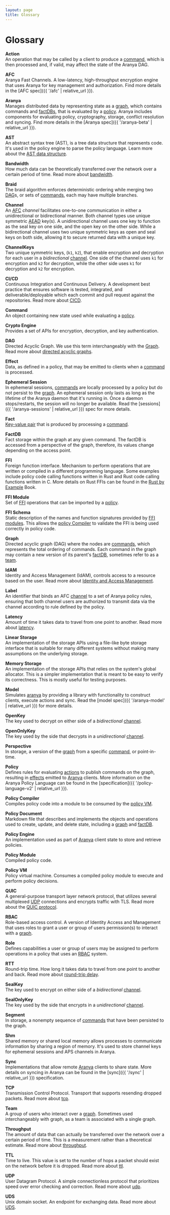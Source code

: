 ```yaml
---
layout: page
title: Glossary
---
```


# Glossary

<a name="action"></a>**Action**\
An operation that may be called by a client to produce a [command](#command), which is then processed and, if valid, may affect the state of the Aranya DAG.

<a name="afc"></a>**AFC**\
Aranya Fast Channels. A low-latency, high-throughput encryption engine that uses Aranya for key management and authorization. Find more details in the [AFC spec]({{ '/afc' | relative_url }}).

<a name="aranya"></a>**Aranya**\
Manages distributed data by representing state as a [graph](#graph), which contains commands and [factDBs](#factdb), that is evaluated by a [policy](#policy). Aranya includes components for evaluating policy, cryptography, storage, conflict resolution and syncing. Find more details in the [Aranya spec]({{ '/aranya-beta' | relative_url }}).

<a name="ast"></a>**AST**\
An abstract syntax tree (AST), is a tree data structure that represents code. It's used in the policy engine to parse the policy language. Learn more about the [AST data structure](https://en.wikipedia.org/wiki/Abstract_syntax_tree).

<a name="bandwidth"></a>**Bandwidth**\
How much data can be theoretically transferred over the network over a certain period of time. Read more about [bandwidth](https://en.wikipedia.org/wiki/Bandwidth_(computing)).

<a name="braid"></a>**Braid**\
The braid algorithm enforces deterministic ordering while merging two [DAG](#dag)s, or sets of [commands](#command), each may have multiple branches.

<a name="channel"></a>**Channel**\
An [AFC](#afc) _channel_ facilitates one-to-one communication in either a unidirectional or bidirectional manner. Both channel types use unique symmetric [AEAD](https://datatracker.ietf.org/doc/html/rfc5116) key(s). A unidirectional channel uses one key to function as the seal key on one side, and the open key on the other side. While a bidirectional channel uses two unique symmetric keys as open and seal keys on both side, allowing it to secure returned data with a unique key.

<a name="channelkeys"></a>**ChannelKeys**\
Two unique symmetric keys, (`k1`, `k2`), that enable encryption and decryption for each user in a _bidirectional_ [channel](#channel). One side of the channel uses `k1` for encryption and `k2` for decryption, while the other side uses `k1` for decryption and `k2` for encryption.

<a name="cicd"></a>**CI/CD**\
Continuous Integration and Continuous Delivery. A development best practice that ensures software is tested, integrated, and deliverable/deployable which each commit and pull request against the repositories. Read more about [CICD](https://en.wikipedia.org/wiki/CI/CD).

<a name="command"></a>**Command**\
An object containing new state used while evaluating a [policy](#policy).

<a name="crypto-engine"></a>**Crypto Engine**\
Provides a set of APIs for encryption, decryption, and key authentication.

<a name="dag"></a>**DAG**\
Directed Acyclic Graph. We use this term interchangeably with the [Graph](#graph). Read more about [directed acyclic graphs](https://en.wikipedia.org/wiki/Directed_acyclic_graph).

<a name="effect"></a>**Effect**\
Data, as defined in a policy, that may be emitted to clients when a [command](#command) is processed.

<a name="ephemeral-session"></a>**Ephemeral Session**\
In ephemeral sessions, [commands](#command) are locally processed by a policy but do not persist to the [graph](#graph). An ephemeral session only lasts as long as the lifetime of the Aranya daemon that it's running in. Once a daemon stops/restarts, the session will no longer be available. Read the [sessions]({{ '/aranya-sessions' | relative_url }}) spec for more details.

<a name="fact"></a>**Fact**\
[Key-value pair](https://en.wikipedia.org/wiki/Name%E2%80%93value_pair) that is produced by processing a [command](#command).

<a name="factdb"></a>**FactDB**\
Fact storage within the graph at any given command. The factDB is accessed from a perspective of the graph, therefore, its values change depending on the access point.

<a name="ffi"></a>**FFI**\
Foreign function interface. Mechanism to perform operations that are written or compiled in a different programming language. Some examples include policy code calling functions written in Rust and Rust code calling functions written in C. More details on Rust FFIs can be found in the [Rust by Example](https://doc.rust-lang.org/rust-by-example/std_misc/ffi.html) Book.

<a name="ffi-module"></a>**FFI Module**\
Set of [FFI](#ffi) operations that can be imported by a [policy](#policy).

<a name="ffi-schema"></a>**FFI Schema**\
Static description of the names and function signatures provided by [FFI modules](#ffi-module). This allows the [policy Compiler](#policy-compiler) to validate the FFI is being used correctly in policy code.

<a name="graph"></a>**Graph**\
Directed acyclic graph (DAG) where the nodes are [commands](#command), which represents the total ordering of commands. Each command in the graph may contain a new version of its parent's [factDB](#factdb), sometimes refer to as a [team](#team).

<a name="idam"></a>**IdAM**\
Identity and Access Management (IdAM), controls access to a resource based on the user. Read more about [Identity and Access Management](https://en.wikipedia.org/wiki/Identity_and_access_management).

<a name="label"></a>**Label**\
An identifier that binds an AFC [channel](#channel) to a set of Aranya policy rules, ensuring that both channel users are authorized to transmit data via the channel according to rule defined by the policy.

<a name="latency"></a>**Latency**\
Amount of time it takes data to travel from one point to another. Read more about [latency](https://en.wikipedia.org/wiki/Latency_(engineering)).

<a name="linear-storage"></a>**Linear Storage**\
An implementation of the storage APIs using a file-like byte storage interface that is suitable for many different systems without making many assumptions on the underlying storage.

<a name="memory-storage"></a>**Memory Storage**\
An implementation of the storage APIs that relies on the system's global allocator. This is a simpler implementation that is meant to be easy to verify its correctness. This is mostly useful for testing purposes.

<a name="model"></a>**Model**\
Simulates [aranya](#aranya) by providing a library with functionality to construct clients, execute actions and sync. Read the [model spec]({{ '/aranya-model' | relative_url }}) for more details.

<a name="openkey"></a>**OpenKey**\
The key used to decrypt on either side of a _bidirectional_ [channel](#channel).

<a name="openonlykey"></a>**OpenOnlyKey**\
The key used by the side that decrypts in a _unidirectional_ [channel](#channel).

<a name="perspective"></a>**Perspective**\
In storage, a version of the [graph](#graph) from a specific [command](#command), or point-in-time.

<a name="policy"></a>**Policy**\
Defines rules for evaluating [actions](#action) to publish commands on the graph, resulting in [effects](#effect) emitted to [Aranya](#aranya) clients. More information on the Aranya Policy Language can be found in the [specification]({{ '/policy-language-v2' | relative_url }}).

<a name="policy-compiler"></a>**Policy Compiler**\
Compiles policy code into a module to be consumed by the [policy VM](policy-vm).

<a name="policy-document"></a>**Policy Document**\
Markdown file that describes and implements the objects and operations used to create, update, and delete state, including a [graph](#graph) and [factDB](#factdb).

<a name="policy-engine"></a>**Policy Engine**\
An implementation used as part of [Aranya](#aranya) client state to store and retrieve policies.

<a name="policy-module"></a>**Policy Module**\
Compiled policy code.

<a name="policy-vm"></a>**Policy VM**\
Policy virtual machine. Consumes a compiled policy module to execute and perform policy decisions.

<a name="quic"></a>**QUIC**\
A general-purpose transport layer network protocol, that utilizes several multiplexed [UDP](#udp) connections and encrypts traffic with TLS. Read more about the [QUIC protocol](https://en.wikipedia.org/wiki/QUIC).

<a name="rbac"></a>**RBAC**\
Role-based access control. A version of Identity Access and Management that uses roles to grant a user or group of users permission(s) to interact with a [graph](#graph).

<a name="role"></a>**Role**\
Defines capabilities a user or group of users may be assigned to perform operations in a policy that uses an [RBAC](#rbac) system.

<a name="rtt"></a>**RTT**\
Round-trip time. How long it takes data to travel from one point to another and back. Read more about [round-trip delay](https://en.wikipedia.org/wiki/Round-trip_delay).

<a name="sealkey"></a>**SealKey**\
The key used to encrypt on either side of a _bidirectional_ [channel](#channel).

<a name="sealonlykey"></a>**SealOnlyKey**\
The key used by the side that encrypts in a _unidirectional_ [channel](#channel).

<a name="segment"></a>**Segment**\
In storage, a nonempty sequence of [commands](#command) that have been persisted to the graph.

<a name="shm"></a>**Shm**\
Shared memory or shared local memory allows processes to communicate information by sharing a region of memory. It's used to store channel keys for ephemeral sessions and APS channels in Aranya.

<a name="sync"></a>**Sync**\
Implementations that allow remote [Aranya](#aranya) clients to share state. More details on syncing in Aranya can be found in the [sync]({{ '/sync' | relative_url }}) specification.

<a name="tcp"></a>**TCP**\
Transmission Control Protocol. Transport that supports resending dropped packets. Read more about [tcp](https://en.wikipedia.org/wiki/Transmission_Control_Protocol).

<a name="team"></a>**Team**\
A group of users who interact over a [graph](#graph). Sometimes used interchangeably with graph, as a team is associated with a single graph.

<a name="throughput"></a>**Throughput**\
The amount of data that can actually be transferred over the network over a certain period of time. This is a measurement rather than a theoretical estimate. Read more about [throughput](https://en.wikipedia.org/wiki/Network_throughput).

<a name="ttl"></a>**TTL**\
Time to live. This value is set to the number of hops a packet should exist on the network before it is dropped. Read more about [ttl](https://en.wikipedia.org/wiki/Time_to_live).

<a name="udp"></a>**UDP**\
User Datagram Protocol. A simple connectionless protocol that prioritizes speed over error checking and correction. Read more about [udp](https://en.wikipedia.org/wiki/User_Datagram_Protocol).

<a name="uds"></a>**UDS**\
Unix domain socket. An endpoint for exchanging data. Read more about [UDS](https://en.wikipedia.org/wiki/Unix_domain_socket).
